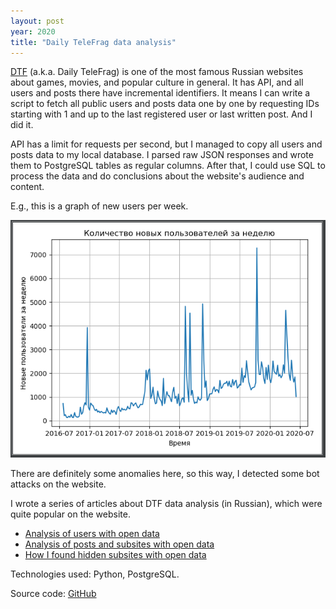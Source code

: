 ```yaml
---
layout: post
year: 2020
title: "Daily TeleFrag data analysis"
---
```


[DTF](https://dtf.ru/) (a.k.a. Daily TeleFrag) is one of the most famous Russian websites about games, movies, and popular culture in general. It has API, and all users and posts there have incremental identifiers. It means I can write a script to fetch all public users and posts data one by one by requesting IDs starting with 1 and up to the last registered user or last written post. And I did it.

API has a limit for requests per second, but I managed to copy all users and posts data to my local database. I parsed raw JSON responses and wrote them to PostgreSQL tables as regular columns. After that, I could use SQL to process the data and do conclusions about the website's audience and content.

E.g., this is a graph of new users per week.

![](/assets/img/personal-projects/dtf_new_users.PNG)

There are definitely some anomalies here, so this way, I detected some bot attacks on the website.

I wrote a series of articles about DTF data analysis (in Russian), which were quite popular on the website.

- [Analysis of users with open data](https://dtf.ru/flood/157826)
- [Analysis of posts and subsites with open data](https://dtf.ru/flood/167514)
- [How I found hidden subsites with open data](https://dtf.ru/u/354-evgeniy-prihodko/171552)

Technologies used: Python, PostgreSQL.

Source code: [GitHub](https://github.com/binary-machinery/ochoba_data_mining)
